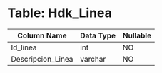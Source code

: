 # Table: Hdk_Linea

| Column Name | Data Type | Nullable |
|-------------|-----------|----------|
| Id_linea | int | NO |
| Descripcion_Linea | varchar | NO |
